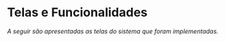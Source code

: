 # Telas e Funcionalidades

_A seguir são apresentadas as telas do sistema que foram implementadas._


